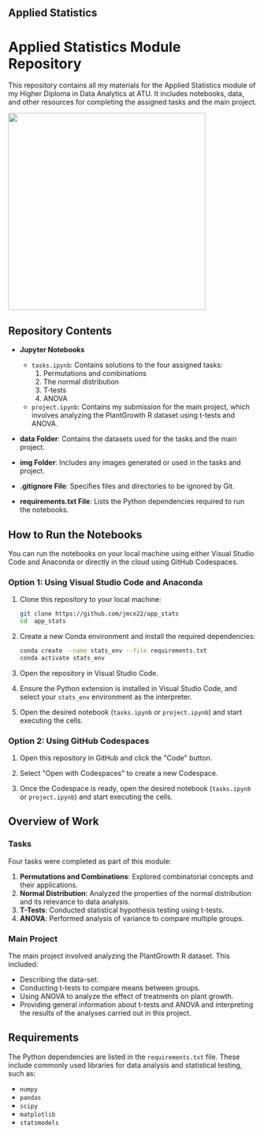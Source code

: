 ## Applied Statistics ##

# Applied Statistics Module Repository

This repository contains all my materials for the Applied Statistics module of my Higher Diploma in Data Analytics at ATU. It includes notebooks, data, and other resources for completing the assigned tasks and the main project.

<img src="https://media.istockphoto.com/id/658291850/photo/young-plant-growing-in-sunlight.jpg?s=612x612&w=0&k=20&c=ZH9gmP8dLhwNaWuVbtBz99Fkybg_B0Uanw88QXSdMnY=" width="400">

## Repository Contents

- **Jupyter Notebooks**
  - `tasks.ipynb`: Contains solutions to the four assigned tasks:
    1. Permutations and combinations
    2. The normal distribution
    3. T-tests
    4. ANOVA
  - `project.ipynb`: Contains my submission for the main project, which involves analyzing the PlantGrowth R dataset using t-tests and ANOVA.

- **data Folder**: Contains the datasets used for the tasks and the main project.
- **img Folder**: Includes any images generated or used in the tasks and project.
- **.gitignore File**: Specifies files and directories to be ignored by Git.
- **requirements.txt File**: Lists the Python dependencies required to run the notebooks.

## How to Run the Notebooks

You can run the notebooks on your local machine using either Visual Studio Code and Anaconda or directly in the cloud using GitHub Codespaces.

### Option 1: Using Visual Studio Code and Anaconda

1. Clone this repository to your local machine:
   ```bash
   git clone https://github.com/jmce22/app_stats
   cd  app_stats
   ```

2. Create a new Conda environment and install the required dependencies:
   ```bash
   conda create --name stats_env --file requirements.txt
   conda activate stats_env
   ```

3. Open the repository in Visual Studio Code.

4. Ensure the Python extension is installed in Visual Studio Code, and select your `stats_env` environment as the interpreter.

5. Open the desired notebook (`tasks.ipynb` or `project.ipynb`) and start executing the cells.

### Option 2: Using GitHub Codespaces

1. Open this repository in GitHub and click the "Code" button.

2. Select "Open with Codespaces" to create a new Codespace.

3. Once the Codespace is ready, open the desired notebook (`tasks.ipynb` or `project.ipynb`) and start executing the cells.

## Overview of Work

### Tasks
Four tasks were completed as part of this module:
1. **Permutations and Combinations**: Explored combinatorial concepts and their applications.
2. **Normal Distribution**: Analyzed the properties of the normal distribution and its relevance to data analysis.
3. **T-Tests**: Conducted statistical hypothesis testing using t-tests.
4. **ANOVA**: Performed analysis of variance to compare multiple groups.

### Main Project
The main project involved analyzing the PlantGrowth R dataset. This included:
- Describing the data-set.
- Conducting t-tests to compare means between groups.
- Using ANOVA to analyze the effect of treatments on plant growth.
- Providing general information about t-tests and ANOVA and interpreting the results of the analyses carried out in this project.

## Requirements
The Python dependencies are listed in the `requirements.txt` file. These include commonly used libraries for data analysis and statistical testing, such as:
- `numpy`
- `pandas`
- `scipy`
- `matplotlib`
- `statsmodels`





